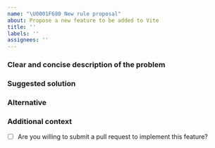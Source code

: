 ```yaml
---
name: "\U0001F680 New rule proposal"
about: Propose a new feature to be added to Vite
title: ''
labels: ''
assignees: ''
---
```


### Clear and concise description of the problem

<!-- As a developer using Vite I want [goal / wish] so that [benefit]. -->

### Suggested solution

<!-- In module [xy] we could provide following implementation... -->

### Alternative

<!-- Clear and concise description of any alternative solutions or features you've considered. -->

### Additional context

<!-- Any other context or screenshots about the feature request here. -->

- [ ] Are you willing to submit a pull request to implement this feature?
